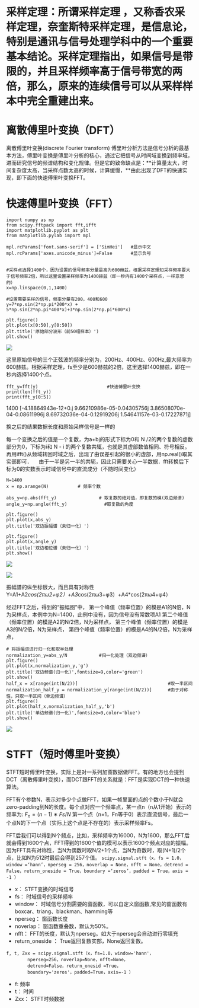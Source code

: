 # 采样定理：所谓采样定理 ，又称香农采样定理，奈奎斯特采样定理，是信息论，特别是通讯与信号处理学科中的一个重要基本结论。采样定理指出，如果信号是带限的，并且采样频率高于信号带宽的两倍，那么，原来的连续信号可以从采样样本中完全重建出来。

# 离散傅里叶变换（DFT）
离散傅里叶变换(discrete Fourier transform) 傅里叶分析方法是信号分析的最基本方法，傅里叶变换是傅里叶分析的核心，通过它把信号从时间域变换到频率域，进而研究信号的频谱结构和变化规律。但是它的致命缺点是：**计算量太大，时间复杂度太高，当采样点数太高的时候，计算缓慢，**由此出现了DFT的快速实现，即下面的快速傅里叶变换FFT。

# 快速傅里叶变换（FFT）
```
import numpy as np
from scipy.fftpack import fft,ifft
import matplotlib.pyplot as plt
from matplotlib.pylab import mpl
 
mpl.rcParams['font.sans-serif'] = ['SimHei']   #显示中文
mpl.rcParams['axes.unicode_minus']=False       #显示负号
 
 
#采样点选择1400个，因为设置的信号频率分量最高为600赫兹，根据采样定理知采样频率要大于信号频率2倍，所以这里设置采样频率为1400赫兹（即一秒内有1400个采样点，一样意思的）
x=np.linspace(0,1,1400)      
 
#设置需要采样的信号，频率分量有200，400和600
y=7*np.sin(2*np.pi*200*x) + 5*np.sin(2*np.pi*400*x)+3*np.sin(2*np.pi*600*x)

plt.figure()
plt.plot(x[0:50],y[0:50])   
plt.title('原始部分波形（前50组样本）')
plt.show()
```
![](https://upload-images.jianshu.io/upload_images/18339009-a786dabd493082aa.png?imageMogr2/auto-orient/strip%7CimageView2/2/w/1240)

这里原始信号的三个正弦波的频率分别为，200Hz、400Hz、600Hz,最大频率为600赫兹。根据采样定理，fs至少是600赫兹的2倍，这里选择1400赫兹，即在一秒内选择1400个点。
```
fft_y=fft(y)                          #快速傅里叶变换
print(len(fft_y))
print(fft_y[0:5])
```
1400
[-4.18864943e-12+0.j   9.66210986e-05-0.04305756j   3.86508070e-04-0.08611996j 
   8.69732036e-04-0.12919206j    1.54641157e-03-0.17227871j]

换之后的结果数据长度和原始采样信号是一样的

每一个变换之后的值是一个复数，为a+bj的形式下标为0和 N /2的两个复数的虚数部分为0，下标为i和 N - i 的两个复数共辄，也就是其虚部数值相同、符号相反。再用ifft()从频域转回时域之后，出现了由误差引起的很小的虚部，用np.real()取其实部即可．
 由于一半是另一半的共轭，因此只需要关心一半数据．fft转换后下标为0的实数表示时域信号中的直流成分（不随时间变化）


```
N=1400
x = np.arange(N)           # 频率个数
 
abs_y=np.abs(fft_y)                # 取复数的绝对值，即复数的模(双边频谱)
angle_y=np.angle(fft_y)              #取复数的角度
 
plt.figure()
plt.plot(x,abs_y)   
plt.title('双边振幅谱（未归一化）')
 
plt.figure()
plt.plot(x,angle_y)   
plt.title('双边相位谱（未归一化）')
plt.show()
```
![](https://upload-images.jianshu.io/upload_images/18339009-13258f4f077131fc.png?imageMogr2/auto-orient/strip%7CimageView2/2/w/1240)

![](https://upload-images.jianshu.io/upload_images/18339009-0d96f9862c0b1b15.png?imageMogr2/auto-orient/strip%7CimageView2/2/w/1240)

振幅谱的纵坐标很大，而且具有对称性
Y=A1+A2*cos(2πω2+φ2）+A3*cos(2πω3+φ3）+A4*cos(2πω4+φ4）

经过FFT之后，得到的“振幅图”中，
第一个峰值（频率位置）的模是A1的N倍，N为采样点，本例中为N=1400，此例中没有，因为信号没有常数项A1
第二个峰值（频率位置）的模是A2的N/2倍，N为采样点，
第三个峰值（频率位置）的模是A3的N/2倍，N为采样点，
第四个峰值（频率位置）的模是A4的N/2倍，N为采样点，
```
# 将振幅谱进行归一化和取半处理
normalization_y=abs_y/N            #归一化处理（双边频谱）
plt.figure()
plt.plot(x,normalization_y,'g')
plt.title('双边频谱(归一化)',fontsize=9,color='green')
plt.show()
half_x = x[range(int(N/2))]                                  #取一半区间
normalization_half_y = normalization_y[range(int(N/2))]      #由于对称性，只取一半区间（单边频谱）
plt.figure()
plt.plot(half_x,normalization_half_y,'b')
plt.title('单边频谱(归一化)',fontsize=9,color='blue')
plt.show()
```
![](https://upload-images.jianshu.io/upload_images/18339009-0d12e36ee525c08a.png?imageMogr2/auto-orient/strip%7CimageView2/2/w/1240)




# STFT（短时傅里叶变换）
STFT短时傅里叶变换，实际上是对一系列加窗数据做FFT。有的地方也会提到DCT（离散傅里叶变换），而DCT跟FFT的关系就是：FFT是实现DCT的一种快速算法。

FFT有个参数N，表示对多少个点做FFT，如果一帧里面的点的个数小于N就会zero-padding到N的长度。每个点对应一个频率点，某一点n（n从1开始）表示的频率为:
$F_n=(n−1)∗Fs/N$
第一个点（n=1，Fn等于0）表示直流信号，最后一个点N的下一个点（实际上这个点是不存在的）表示采样频率Fs。

FFT后我们可以得到N个频点，比如，采样频率为16000，N为1600，那么FFT后就会得到1600个点，FFT得到的1600个值的模可以表示1600个频点对应的振幅。因为FFT具有对称性，当N为偶数时取N/2+1个点，当N为奇数时，取(N+1)/2个点，比如N为512时最后会得到257个值。
```scipy.signal.stft（x，fs = 1.0，window =‘hann’，nperseg = 256，noverlap = None，nfft = None，detrend = False，return_oneside = True，boundary =‘zeros’，padded = True，axis = -1 ）```
- x： STFT变换的时域信号
- fs： 时域信号的采样频率
- window： 时域信号分割需要的窗函数，可以自定义窗函数,常见的窗函数有boxcar、triang、blackman、hamming等
- nperseg： 窗函数长度
- noverlap： 窗函数重叠数，默认为50%。
- nfft： FFT的长度，默认为nperseg。如大于nperseg会自动进行零填充
- return_oneside ： True返回复数实部，None返回复数。
```
f, t, Zxx = scipy.signal.stft（x，fs=1.0，window='hann'，
		nperseg=256，noverlap=None，nfft=None，
		detrend=False，return_onesid =True， 
        boundary='zeros'，padded=True，axis=-1 ）
```
      
- f: 频率
- t： 时间
- Zxx： STFT时频数据
